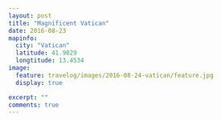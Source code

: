 ```yaml
---
layout: post
title: "Magnificent Vatican"
date: 2016-08-23
mapinfo:
  city: "Vatican"
  latitude: 41.9029
  longtitude: 13.4534
image:
  feature: travelog/images/2016-08-24-vatican/feature.jpg
  display: true

excerpt: ""
comments: true
---
```


